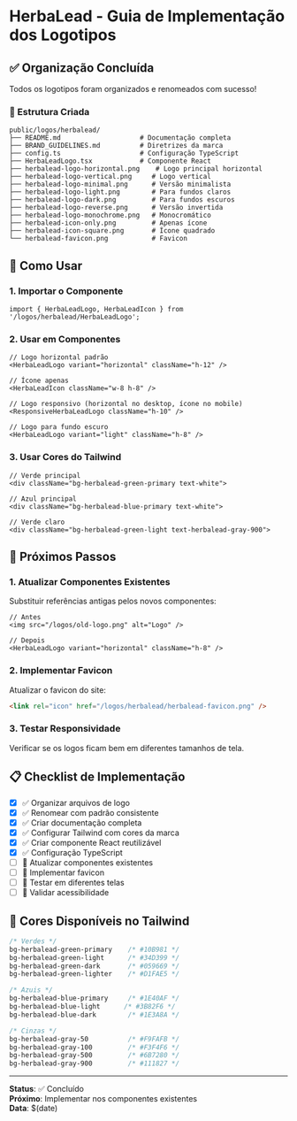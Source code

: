# HerbaLead - Guia de Implementação dos Logotipos

## ✅ Organização Concluída

Todos os logotipos foram organizados e renomeados com sucesso! 

### 📁 Estrutura Criada
```
public/logos/herbalead/
├── README.md                    # Documentação completa
├── BRAND_GUIDELINES.md          # Diretrizes da marca
├── config.ts                    # Configuração TypeScript
├── HerbaLeadLogo.tsx            # Componente React
├── herbalead-logo-horizontal.png    # Logo principal horizontal
├── herbalead-logo-vertical.png     # Logo vertical
├── herbalead-logo-minimal.png      # Versão minimalista
├── herbalead-logo-light.png        # Para fundos claros
├── herbalead-logo-dark.png         # Para fundos escuros
├── herbalead-logo-reverse.png      # Versão invertida
├── herbalead-logo-monochrome.png   # Monocromático
├── herbalead-icon-only.png         # Apenas ícone
├── herbalead-icon-square.png       # Ícone quadrado
└── herbalead-favicon.png           # Favicon
```

## 🚀 Como Usar

### 1. Importar o Componente
```tsx
import { HerbaLeadLogo, HerbaLeadIcon } from '/logos/herbalead/HerbaLeadLogo';
```

### 2. Usar em Componentes
```tsx
// Logo horizontal padrão
<HerbaLeadLogo variant="horizontal" className="h-12" />

// Ícone apenas
<HerbaLeadIcon className="w-8 h-8" />

// Logo responsivo (horizontal no desktop, ícone no mobile)
<ResponsiveHerbaLeadLogo className="h-10" />

// Logo para fundo escuro
<HerbaLeadLogo variant="light" className="h-8" />
```

### 3. Usar Cores do Tailwind
```tsx
// Verde principal
<div className="bg-herbalead-green-primary text-white">

// Azul principal  
<div className="bg-herbalead-blue-primary text-white">

// Verde claro
<div className="bg-herbalead-green-light text-herbalead-gray-900">
```

## 🔄 Próximos Passos

### 1. Atualizar Componentes Existentes
Substituir referências antigas pelos novos componentes:

```tsx
// Antes
<img src="/logos/old-logo.png" alt="Logo" />

// Depois  
<HerbaLeadLogo variant="horizontal" className="h-8" />
```

### 2. Implementar Favicon
Atualizar o favicon do site:
```html
<link rel="icon" href="/logos/herbalead/herbalead-favicon.png" />
```

### 3. Testar Responsividade
Verificar se os logos ficam bem em diferentes tamanhos de tela.

## 📋 Checklist de Implementação

- [x] ✅ Organizar arquivos de logo
- [x] ✅ Renomear com padrão consistente  
- [x] ✅ Criar documentação completa
- [x] ✅ Configurar Tailwind com cores da marca
- [x] ✅ Criar componente React reutilizável
- [x] ✅ Configuração TypeScript
- [ ] 🔄 Atualizar componentes existentes
- [ ] 🔄 Implementar favicon
- [ ] 🔄 Testar em diferentes telas
- [ ] 🔄 Validar acessibilidade

## 🎨 Cores Disponíveis no Tailwind

```css
/* Verdes */
bg-herbalead-green-primary    /* #10B981 */
bg-herbalead-green-light      /* #34D399 */
bg-herbalead-green-dark       /* #059669 */
bg-herbalead-green-lighter    /* #D1FAE5 */

/* Azuis */
bg-herbalead-blue-primary     /* #1E40AF */
bg-herbalead-blue-light      /* #3B82F6 */
bg-herbalead-blue-dark        /* #1E3A8A */

/* Cinzas */
bg-herbalead-gray-50          /* #F9FAFB */
bg-herbalead-gray-100         /* #F3F4F6 */
bg-herbalead-gray-500         /* #6B7280 */
bg-herbalead-gray-900         /* #111827 */
```

---

**Status**: ✅ Concluído  
**Próximo**: Implementar nos componentes existentes  
**Data**: $(date)
























